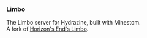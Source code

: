 ### Limbo
The Limbo server for Hydrazine, built with Minestom.   
A fork of [Horizon's End's Limbo](https://github.com/HorizonsEndMC/Limbo).
